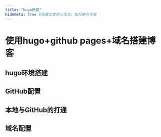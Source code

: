 ```yaml
---
title: "hugo搭建"
hidemeta: true #隐藏文章的元信息，如日期与作者
---
```

# 使用hugo+github pages+域名搭建博客
## hugo环境搭建
## GitHub配置
## 本地与GitHub的打通
## 域名配置